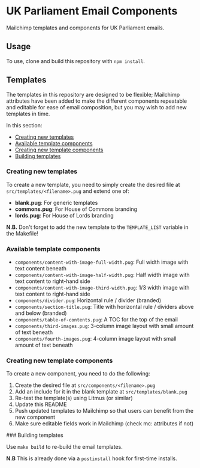 # UK Parliament Email Components

Mailchimp templates and components for UK Parliament emails.

## Usage

To use, clone and build this repository with `npm install`.

## Templates

The templates in this repository are designed to be flexible; Mailchimp attributes have been added to make the different components repeatable and editable for ease of email composition, but you may wish to add new templates in time.

In this section:
- [Creating new templates](#creating-new-templates')
- [Available template components](#available-template-components')
- [Creating new template components](#creating-new-template-components')
- [Building templates](#building-templates')

### Creating new templates

To create a new template, you need to simply create the desired file at `src/templates/<filename>.pug` and extend one of:
- **blank.pug**: For generic templates
- **commons.pug**: For House of Commons branding
- **lords.pug**: For House of Lords branding

**N.B.** Don't forget to add the new template to the `TEMPLATE_LIST` variable in the Makefile!

### Available template components
- `components/content-with-image-full-width.pug`: Full width image with text content beneath
- `components/content-with-image-half-width.pug`: Half width image with text content to right-hand side
- `components/content-with-image-third-width.pug`: 1/3 width image with text content to right-hand side
- `components/divider.pug`: Horizontal rule / divider (branded)
- `components/section-title.pug`: Title with horizontal rule / dividers above and below (branded)
- `components/table-of-contents.pug`: A TOC for the top of the email
- `components/third-images.pug`: 3-column image layout with small amount of text beneath
- `components/fourth-images.pug`: 4-column image layout with small amount of text beneath

### Creating new template components

To create a new component, you need to do the following:

1. Create the desired file at `src/components/<filename>.pug`
2. Add an include for it in the blank template at `src/templates/blank.pug`
3. Re-test the template(s) using Litmus (or similar)
4. Update this README
5. Push updated templates to Mailchimp so that users can benefit from the new component
6. Make sure editable fields work in Mailchimp (check mc: attributes if not)

### Building templates

Use `make build` to re-build the email templates.

**N.B** This is already done via a `postinstall` hook for first-time installs.
